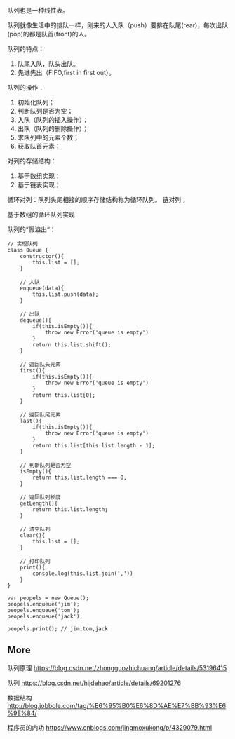 队列也是一种线性表。

队列就像生活中的排队一样，刚来的人入队（push）要排在队尾(rear)，每次出队(pop)的都是队首(front)的人。

队列的特点：
1. 队尾入队，队头出队。
2. 先进先出（FIFO,first in first out）。

队列的操作：
1. 初始化队列；
2. 判断队列是否为空；
3. 入队（队列的插入操作）；
4. 出队（队列的删除操作）；
5. 求队列中的元素个数；
6. 获取队首元素；

对列的存储结构：
1. 基于数组实现；
2. 基于链表实现；

循环对列：队列头尾相接的顺序存储结构称为循环队列。
链对列；

基于数组的循环队列实现

队列的“假溢出“： 

```
// 实现队列
class Queue {
	constructor(){
		this.list = [];
	}

	// 入队
	enqueue(data){
		this.list.push(data);
	}

	// 出队
	dequeue(){
		if(this.isEmpty()){
			throw new Error('queue is empty')
		}
		return this.list.shift();
	}

	// 返回队头元素
	first(){
		if(this.isEmpty()){
			throw new Error('queue is empty')
		}
		return this.list[0];
	}

	// 返回队尾元素
	last(){
		if(this.isEmpty()){
			throw new Error('queue is empty')
		}
		return this.list[this.list.length - 1];
	}

	// 判断队列是否为空
	isEmpty(){
		return this.list.length === 0;
	}

	// 返回队列长度
	getLength(){
		return this.list.length;
	}

	// 清空队列
	clear(){
		this.list = [];
	}

	// 打印队列
	print(){
		console.log(this.list.join(','))
	}
}

var peopels = new Queue();
peopels.enqueue('jim');
peopels.enqueue('tom');
peopels.enqueue('jack');

peopels.print(); // jim,tom,jack
```

## More 

队列原理
https://blog.csdn.net/zhongguozhichuang/article/details/53196415

队列
https://blog.csdn.net/hjjdehao/article/details/69201276

数据结构
http://blog.jobbole.com/tag/%E6%95%B0%E6%8D%AE%E7%BB%93%E6%9E%84/

程序员的内功
https://www.cnblogs.com/jingmoxukong/p/4329079.html